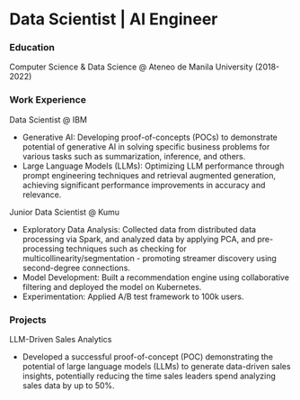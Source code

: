# Data Scientist | AI Engineer

### Education
Computer Science & Data Science @ Ateneo de Manila University (2018-2022)

### Work Experience
Data Scientist @ IBM
- Generative AI: Developing proof-of-concepts (POCs) to demonstrate potential of generative AI in solving specific business problems for various tasks such as summarization, inference, and others.
- Large Language Models (LLMs): Optimizing LLM performance through prompt engineering techniques and retrieval augmented generation, achieving significant performance improvements in accuracy and relevance.

Junior Data Scientist @ Kumu
- Exploratory Data Analysis: Collected data from distributed data processing via Spark, and analyzed data by applying PCA, and pre-processing techniques such as checking for multicollinearity/segmentation - promoting streamer discovery using second-degree connections.
- Model Development: Built a recommendation engine using collaborative filtering and deployed the model on Kubernetes.
- Experimentation: Applied A/B test framework to 100k users.

### Projects
LLM-Driven Sales Analytics
- Developed a successful proof-of-concept (POC) demonstrating the potential of large language models (LLMs) to generate data-driven sales insights, potentially reducing the time sales leaders spend analyzing sales data by up to 50%.

